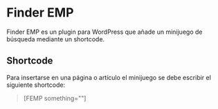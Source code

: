 # Finder EMP

Finder EMP es un plugin para WordPress que añade un minijuego de búsqueda mediante un shortcode.


## Shortcode

Para insertarse en una página o artículo el minijuego se debe escribir el siguiente shortcode:

> [FEMP something=""]
